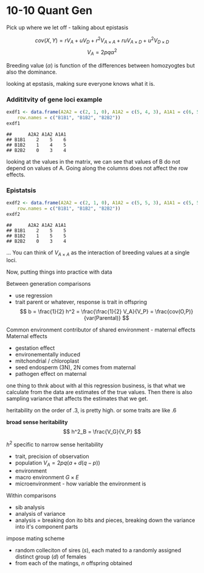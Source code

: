 10-10 Quant Gen
========================================================

Pick up where we let off - talking about epistasis

$$
cov(X,Y) = rV_A + uV_D + r^2V_{A\times A} + ruV_{A\times D} + u^2V_{D\times D}
$$
$$
V_A = 2pq\alpha^2
$$

Breeding value ($\alpha$) is function of the differences between homozyogtes but also the dominance.

looking at epstasis, making sure everyone knows what it is.

### Addititvity of gene loci example

```r
exdf1 <- data.frame(A2A2 = c(2, 1, 0), A1A2 = c(5, 4, 3), A1A1 = c(6, 5, 4), 
    row.names = c("B1B1", "B1B2", "B2B2"))
exdf1
```

```
##      A2A2 A1A2 A1A1
## B1B1    2    5    6
## B1B2    1    4    5
## B2B2    0    3    4
```


looking at the values in the matrix, we can see that values of B do not depend on values of A. Going along the columns does not affect the row effects. 

### Epistatsis

```r
exdf2 <- data.frame(A2A2 = c(2, 1, 0), A1A2 = c(5, 5, 3), A1A1 = c(5, 5, 4), 
    row.names = c("B1B1", "B1B2", "B2B2"))
exdf2
```

```
##      A2A2 A1A2 A1A1
## B1B1    2    5    5
## B1B2    1    5    5
## B2B2    0    3    4
```



... You can think of $V_{A \times A}$ as the interaction of breeding values at a single loci. 


Now, putting things into practice with data

Between generation comparisons
- use regression
- trait parent or whatever, response is trait in offspring
$$
b = \frac{1}{2} h^2 = \frac{\frac{1}{2} V_A}{V_P} = \frac{cov(O,P)}{var(Parental)}
$$

Common environment 
contributor of shared environment - maternal effects
Maternal effects
- gestation effect
- environementally induced 
- mitchondrial / chloroplast
- seed endosperm (3N), 2N comes from maternal 
- pathogen effect on maternal

one thing to thnk about with al this regression business, is that what we calculate from the data are estimates of the true values. Then there is also sampling variance that affects the estimates that we get. 

heritability on the order of .3, is pretty high. or some traits are like .6

__broad sense heritability__
$$
h^2_B = \frac{V_G}{V_P}
$$

$h^2$ specific to narrow sense heritability
- trait, precision of observation
- population $V_A = 2pq (a+d(q-p))$
- environment 
 - macro environment $G \times E$
 - microenvironment - how variable the environment is

Within comparisons
- sib analysis
- analysis of variance
 - analysis = breaking don ito bits and pieces, breaking down the variance into it's component parts


impose mating scheme
 - random colleciton of sires ($s$), each mated to a randomly assigned distinct group ($d$) of females
 - from each of the matings, $n$ offspring obtained


